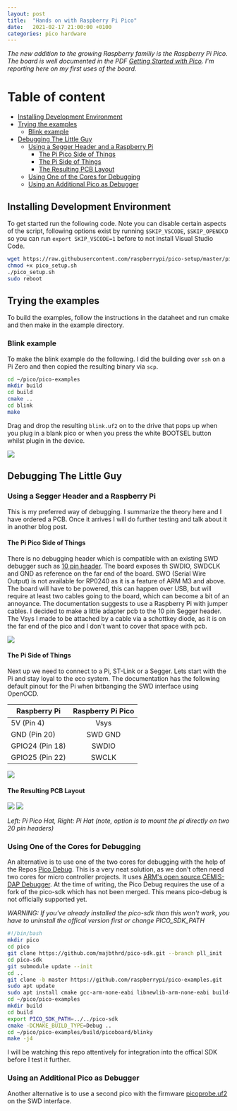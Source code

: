 ```yaml
---
layout: post
title:  "Hands on with Raspberry Pi Pico"
date:   2021-02-17 21:00:00 +0100
categories: pico hardware
---
```



*The new addition to the growing Raspberry familiy is the Raspberry Pi Pico. The board is well documented in the PDF [Getting Started with Pico](https://datasheets.raspberrypi.org/pico/getting-started-with-pico.pdf). I'm reporting here on my first uses of the board.*

#  Table of content
<!-- MarkdownTOC autolink="true" -->

- [Installing Development Environment](#installing-development-environment)
- [Trying the examples](#trying-the-examples)
	- [Blink example](#blink-example)
- [Debugging The Little Guy](#debugging-the-little-guy)
	- [Using a Segger Header and a Raspberry Pi](#using-a-segger-header-and-a-raspberry-pi)
		- [The Pi Pico Side of Things](#the-pi-pico-side-of-things)
		- [The Pi Side of Things](#the-pi-side-of-things)
		- [The Resulting PCB Layout](#the-resulting-pcb-layout)
	- [Using One of the Cores for Debugging](#using-one-of-the-cores-for-debugging)
	- [Using an Additional Pico as Debugger](#using-an-additional-pico-as-debugger)

<!-- /MarkdownTOC -->

## Installing Development Environment

To get started run the following code. Note you can disable certain aspects of the script, following options exist by running `$SKIP_VSCODE`, `$SKIP_OPENOCD` so you can run `export SKIP_VSCODE=1` before to not install Visual Studio Code.
```bash
wget https://raw.githubusercontent.com/raspberrypi/pico-setup/master/pico_setup.sh 
chmod +x pico_setup.sh
./pico_setup.sh
sudo reboot
```
## Trying the examples

To build the examples, follow the instructions in the dataheet and run cmake and then make in the example directory.

### Blink example

To make the blink example do the following. I did the building over `ssh` on a Pi Zero and then copied the resulting binary via `scp`. 

```bash
cd ~/pico/pico-examples
mkdir build
cd build
cmake ..
cd blink
make
```
Drag and drop the resulting	`blink.uf2` on to the drive that pops up when you plug in a blank pico or when you press the white BOOTSEL button whilst plugin in the device. 

![](/assets/img/pio-blink-example.gif)

## Debugging The Little Guy

### Using a Segger Header and a Raspberry Pi

This is my preferred way of debugging. I summarize the theory here and I have ordered a PCB. Once it arrives I will do further testing and talk about it in another blog post.

#### The Pi Pico Side of Things

There is no debugging header which is compatible with an existing SWD debugger such as [10 pin header](https://www.segger.com/products/debug-probes/j-link/accessories/adapters/10-pin-needle-adapter/). The board exposes th SWDIO, SWDCLK and GND as reference on the far end of the board. SWO (Serial Wire Output) is not available for RP0240 as it is a feature of ARM M3 and above. The board will have to be powered, this can happen over USB, but will require at least two cables going to the board, which can become a bit of an annoyance. The documentation suggests to use a Raspberry Pi with jumper cables. I decided to make a little adapter pcb to the 10 pin Segger header. The Vsys I made to be attached by a cable via a schottkey diode, as it is on the far end of the pico and I don't want to cover that space with pcb. 

![](/assets/img/pico-hat-segger.png)


#### The Pi Side of Things

Next up we need to connect to a Pi, ST-Link or a Segger. Lets start with the Pi and stay loyal to the eco system.
The documentation has the following default pinout for the Pi when bitbanging the SWD interface using OpenOCD. 

| Raspberry Pi   |Raspberry Pi Pico |
| -------------- |:----------------:|
| 5V (Pin 4)     | Vsys
| GND (Pin 20)   | SWD GND          | 
| GPIO24 (Pin 18)| SWDIO            |
| GPIO25 (Pin 22)| SWCLK            |  


![](/assets/img/raspi-hat.png)

#### The Resulting PCB Layout

![](/assets/img/pico-hat-pcb.png)
![](/assets/img/pi-hat-pcb.png)

*Left: Pi Pico Hat, Right: Pi Hat (note, option is to mount the pi directly on two 20 pin headers)*

### Using One of the Cores for Debugging

An alternative is to use one of the two cores for debugging with the help of the Repos [Pico Debug](https://github.com/majbthrd/pico-debug/).
This is a very neat solution, as we don't often need two cores for micro controller projects. It uses [ARM's open source CEMIS-DAP Debugger](https://www.keil.com/support/man/docs/dapdebug/dapdebug_introduction.htm).
At the time of writing, the Pico Debug requires the use of a fork of the pico-sdk which has not been merged. This means pico-debug is not officially supported yet. 

*WARNING: If you've already installed the pico-sdk than this won't work, you have to uninstall the offical version first or change PICO_SDK_PATH*

```bash
#!/bin/bash
mkdir pico
cd pico
git clone https://github.com/majbthrd/pico-sdk.git --branch pll_init
cd pico-sdk
git submodule update --init
cd ..
git clone -b master https://github.com/raspberrypi/pico-examples.git
sudo apt update
sudo apt install cmake gcc-arm-none-eabi libnewlib-arm-none-eabi build-essential
cd ~/pico/pico-examples
mkdir build
cd build
export PICO_SDK_PATH=../../pico-sdk
cmake -DCMAKE_BUILD_TYPE=Debug ..
cd ~/pico/pico-examples/build/picoboard/blinky
make -j4
```

I will be watching this repo attentively for integration into the offical SDK before I test it further. 

### Using an Additional Pico as Debugger

Another alternative is to use a second pico with the firmware [picoprobe.uf2](https://www.raspberrypi.org/documentation/pico/getting-started/static/fec949af3d02572823529a1b8c1140a7/picoprobe.uf2) on the SWD interface. 